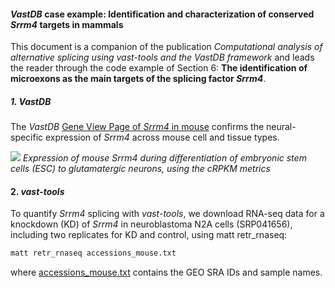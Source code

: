 #### *VastDB* **case example: Identification and characterization of conserved** ***Srrm4*** **targets in mammals**

This document is a companion of the publication *Computational analysis of alternative splicing using vast-tools and the VastDB framework* and leads the reader through the code example of Section 6: **The identification of microexons as the main targets of the splicing factor *Srrm4***.



##### 1. *VastDB*

The *VastDB* [Gene View Page of *Srrm4* in mouse](https://vastdb.crg.eu/gene/ENSMUSG00000063919@mm10) confirms the neural-specific expression of *Srrm4* across mouse cell and tissue types.

![](https://github.com/vastgroup/molbio2021_code_companion/blob/main/vastdb_srrm4.png)
*Expression of mouse Srrm4 during differentiation of embryonic stem cells (ESC) to glutamatergic neurons, using the cRPKM metrics*

#### 2. *vast-tools*

To quantify *Srrm4* splicing with *vast-tools*, we download RNA-seq data for a knockdown (KD) of *Srrm4* in neuroblastoma N2A cells (SRP041656), including two replicates for KD and control, using matt retr_rnaseq:
```bash
matt retr_rnaseq accessions_mouse.txt
```
where [accessions_mouse.txt](https://github.com/vastgroup/molbio2021_code_companion/blob/main/accessions_mouse.txt) contains the GEO SRA IDs and sample names.
